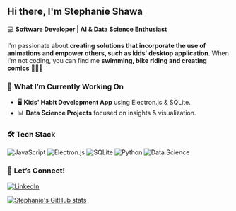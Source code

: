 ## Hi there, I'm Stephanie Shawa
💻 **Software Developer | AI & Data Science Enthusiast**

I'm passionate about **creating solutions that incorporate the use of animations and empower others, such as kids' desktop application**. When I'm not coding, you can find me **swimming, bike riding and creating comics** 🚴‍♀️✨

### 🌟 **What I’m Currently Working On**
- 🖥 **Kids' Habit Development App** using Electron.js & SQLite.
- 📊 **Data Science Projects** focused on insights & visualization.

### 🛠 **Tech Stack**
![JavaScript](https://img.shields.io/badge/JavaScript-F7DF1E?style=flat&logo=javascript&logoColor=black)
![Electron.js](https://img.shields.io/badge/Electron-47848F?style=flat&logo=electron&logoColor=white)
![SQLite](https://img.shields.io/badge/SQLite-003B57?style=flat&logo=sqlite&logoColor=white)
![Python](https://img.shields.io/badge/Python-3776AB?style=flat&logo=python&logoColor=white)
![Data Science](https://img.shields.io/badge/Data%20Science-FF6F00?style=flat&logo=jupyter&logoColor=white)

### 📢 **Let’s Connect!**
[![LinkedIn](https://img.shields.io/badge/LinkedIn-Connect-blue?logo=linkedin)](www.linkedin.com/in/stephanie-shawa-152442319)


[![Stephanie's GitHub stats](https://github-readme-stats.vercel.app/api?username=Tephyny)](https://github.com/anuraghazra/github-readme-stats)
